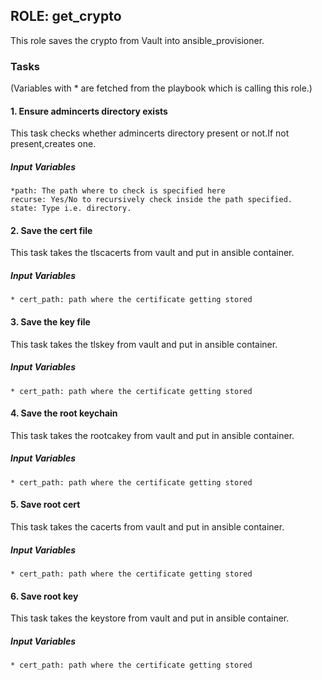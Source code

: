 ## ROLE: get_crypto
This role saves the crypto from Vault into ansible_provisioner.

### Tasks
(Variables with * are fetched from the playbook which is calling this role.)
#### 1. Ensure admincerts directory exists
This task checks whether admincerts directory present or not.If not present,creates one.
##### Input Variables
  
    *path: The path where to check is specified here
    recurse: Yes/No to recursively check inside the path specified.
    state: Type i.e. directory.

#### 2. Save the cert file
This task takes the tlscacerts from vault and put in ansible container.
##### Input Variables
    * cert_path: path where the certificate getting stored

#### 3. Save the key file
This task takes the tlskey from vault and put in ansible container.
##### Input Variables
    * cert_path: path where the certificate getting stored

#### 4. Save the root keychain
This task takes the rootcakey from vault and put in ansible container.
##### Input Variables
    * cert_path: path where the certificate getting stored

#### 5. Save root cert
This task takes the cacerts from vault and put in ansible container.
##### Input Variables
    * cert_path: path where the certificate getting stored

#### 6. Save root key
This task takes the keystore from vault and put in ansible container.
##### Input Variables
    * cert_path: path where the certificate getting stored
 